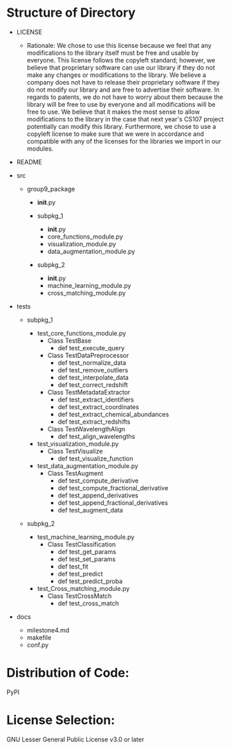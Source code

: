 # Structure of Directory

- LICENSE
	- Rationale: We chose to use this license because we feel that any modifications to the library itself must be free and usable by everyone. This license follows the copyleft standard; however, we believe that proprietary software can use our library if they do not make any changes or modifications to the library. We believe a company does not have to release their proprietary software if they do not modify our library and are free to advertise their software. In regards to patents, we do not have to worry about them because the library will be free to use by everyone and all modifications will be free to use. We believe that it makes the most sense to allow modifications to the library in the case that next year's CS107 project potentially can modify this library. Furthermore, we chose to use a copyleft license to make sure that we were in accordance and compatible with any of the licenses for the libraries we import in our modules.

- README

- src
	- group9_package
		- __init__.py

		- subpkg_1
			- __init__.py
			- core_functions_module.py
			- visualization_module.py
			- data_augmentation_module.py

		- subpkg_2
			- __init__.py
			- machine_learning_module.py
			- cross_matching_module.py

- tests
	- subpkg_1
		- test_core_functions_module.py
			- Class TestBase
				- def test_execute_query
			- Class TestDataPreprocessor
				- def test_normalize_data
				- def test_remove_outliers
				- def test_interpolate_data
				- def test_correct_redshift
			- Class TestMetadataExtractor
				- def test_extract_identifiers
				- def test_extract_coordinates	
				- def test_extract_chemical_abundances
				- def test_extract_redshifts
			- Class TestWavelengthAlign
				- def test_align_wavelengths
		-  test_visualization_module.py
			- Class TestVisualize
				- def test_visualize_function
		- test_data_augmentation_module.py
			- Class TestAugment
				- def test_compute_derivative
				- def test_compute_fractional_derivative
				- def test_append_derivatives
				- def test_append_fractional_derivatives
				- def test_augment_data

	- subpkg_2
		- test_machine_learning_module.py
			- Class TestClassification
				- def test_get_params
				- def test_set_params
				- def test_fit
				- def test_predict
				- def test_predict_proba
		- test_Cross_matching_module.py
			- Class TestCrossMatch
				- def test_cross_match

- docs
	- milestone4.md
	- makefile
	- conf.py

# Distribution of Code:
PyPI

# License Selection:
GNU Lesser General Public License v3.0 or later
